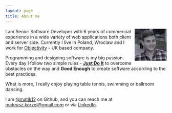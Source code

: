 ```yaml
---
layout: page
title: About me
---
```


<img src="/images/profile.png" style="float: right; padding-top: 0px;">
I am Senior Software Developer with 6 years of commercial experience in a wide variety of web applications both client and server side. Currently I live in Poland, Wroclaw and I work for <a href="http://www.objectivity.co.uk/">Objectivity</a> - UK based company.

Programming and designing software is my big passion. Every day I follow two simple rules - [**Just Do It**](https://www.youtube.com/watch?v=ZXsQAXx_ao0) to overcome obstacles on the way and **Good Enough** to create software according to the best practices.

What is more, I really enjoy playing table tennis, swimming or ballroom dancing. 

I am [@matik12](https://github.com/matik12) on Github, and you can reach me at [mateusz.korzel@gmail.com](mateusz.korzel@gmail.com) or via [LinkedIn](https://uk.linkedin.com/in/mateusz-korzel).